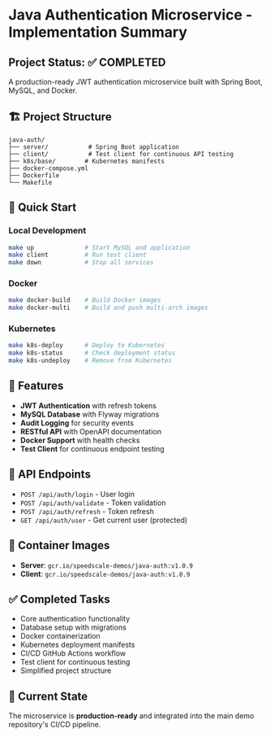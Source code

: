 # Java Authentication Microservice - Implementation Summary

## Project Status: ✅ COMPLETED

A production-ready JWT authentication microservice built with Spring Boot, MySQL, and Docker.

## 🏗️ Project Structure

```
java-auth/
├── server/           # Spring Boot application
├── client/           # Test client for continuous API testing
├── k8s/base/        # Kubernetes manifests
├── docker-compose.yml
├── Dockerfile
└── Makefile
```

## 🚀 Quick Start

### Local Development
```bash
make up              # Start MySQL and application
make client          # Run test client
make down            # Stop all services
```

### Docker
```bash
make docker-build    # Build Docker images
make docker-multi    # Build and push multi-arch images
```

### Kubernetes
```bash
make k8s-deploy      # Deploy to Kubernetes
make k8s-status      # Check deployment status
make k8s-undeploy    # Remove from Kubernetes
```

## 🔑 Features

- **JWT Authentication** with refresh tokens
- **MySQL Database** with Flyway migrations
- **Audit Logging** for security events
- **RESTful API** with OpenAPI documentation
- **Docker Support** with health checks
- **Test Client** for continuous endpoint testing

## 📡 API Endpoints

- `POST /api/auth/login` - User login
- `POST /api/auth/validate` - Token validation
- `POST /api/auth/refresh` - Token refresh
- `GET /api/auth/user` - Get current user (protected)

## 🐳 Container Images

- **Server**: `gcr.io/speedscale-demos/java-auth:v1.0.9`
- **Client**: `gcr.io/speedscale-demos/java-auth:v1.0.9`

## ✅ Completed Tasks

- Core authentication functionality
- Database setup with migrations
- Docker containerization
- Kubernetes deployment manifests
- CI/CD GitHub Actions workflow
- Test client for continuous testing
- Simplified project structure

## 🎯 Current State

The microservice is **production-ready** and integrated into the main demo repository's CI/CD pipeline.